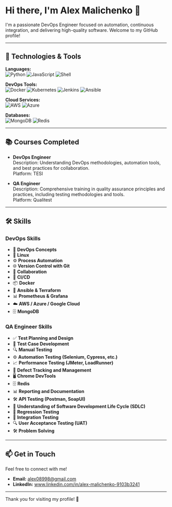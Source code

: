 # Hi there, I'm Alex Malichenko 👋

I'm a passionate DevOps Engineer focused on automation, continuous integration, and delivering high-quality software. Welcome to my GitHub profile!

---

## 🔧 Technologies & Tools

**Languages:**  
![Python](https://img.shields.io/badge/-Python-3776AB?style=flat&logo=python&logoColor=white) ![JavaScript](https://img.shields.io/badge/-JavaScript-F7DF1E?style=flat&logo=javascript&logoColor=black) ![Shell](https://img.shields.io/badge/-Shell-121011?style=flat&logo=gnu-bash&logoColor=white)

**DevOps Tools:**  
![Docker](https://img.shields.io/badge/-Docker-2496ED?style=flat&logo=docker&logoColor=white) ![Kubernetes](https://img.shields.io/badge/-Kubernetes-326CE5?style=flat&logo=kubernetes&logoColor=white) ![Jenkins](https://img.shields.io/badge/-Jenkins-D24939?style=flat&logo=jenkins&logoColor=white) ![Ansible](https://img.shields.io/badge/-Ansible-EC3A24?style=flat&logo=ansible&logoColor=white)

**Cloud Services:**  
![AWS](https://img.shields.io/badge/-AWS-232F3E?style=flat&logo=amazon-aws&logoColor=white) ![Azure](https://img.shields.io/badge/-Azure-0089D6?style=flat&logo=microsoft-azure&logoColor=white)

**Databases:**  
![MongoDB](https://img.shields.io/badge/-MongoDB-47A248?style=flat&logo=mongodb&logoColor=white) ![Redis](https://img.shields.io/badge/-Redis-DC382D?style=flat&logo=redis&logoColor=white)

---

## 📚 Courses Completed

- **DevOps Engineer**  
  Description: Understanding DevOps methodologies, automation tools, and best practices for collaboration.  
  Platform: TESI

- **QA Engineer**  
  Description: Comprehensive training in quality assurance principles and practices, including testing methodologies and 
  tools.  
  Platform: Qualitest

---

## 🛠️ Skills

### DevOps Skills
- 🧠 **DevOps Concepts**
- 🐧 **Linux**
- ⚙️ **Process Automation**
- 🌐 **Version Control with Git**
- 🤝 **Collaboration**
- 🔄 **CI/CD**
- 📦 **Docker**
- 🔧 **Ansible & Terraform**
- 📊 **Prometheus & Grafana**
- ☁️ **AWS / Azure / Google Cloud**
- 🗄️  **MongoDB**

### QA Engineer Skills
- ✅ **Test Planning and Design**
- 🧪 **Test Case Development**
- 🔍 **Manual Testing**
- ⚙️ **Automation Testing (Selenium, Cypress, etc.)**
- 📈 **Performance Testing (JMeter, LoadRunner)**
- 🐞 **Defect Tracking and Management**
- 🖥️ **Chrome DevTools**
- 🗄️  **Redis**
- 📊 **Reporting and Documentation**
- 🛠️ **API Testing (Postman, SoapUI)**
- 🧩 **Understanding of Software Development Life Cycle (SDLC)**
- 🧪 **Regression Testing**
- 🔄 **Integration Testing**
- 🔍 **User Acceptance Testing (UAT)**
- 🛠️ **Problem Solving**


---

## 📫 Get in Touch

Feel free to connect with me!

- **Email:** alex08998@gmail.com
- **LinkedIn:** www.linkedin.com/in/alex-malichenko-9103b3241

---

Thank you for visiting my profile! 🙌
